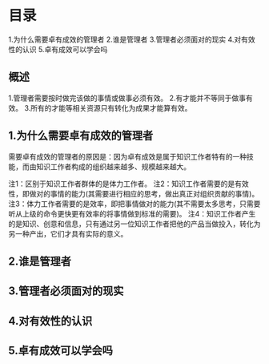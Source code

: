 # 目录
1.为什么需要卓有成效的管理者
2.谁是管理者
3.管理者必须面对的现实
4.对有效性的认识
5.卓有成效可以学会吗

## 概述
1.管理者需要按时做完该做的事情或做事必须有效。
2.有才能并不等同于做事有效。
3.所有的才能等相关资源只有转化为成果才能算有效。
## 1.为什么需要卓有成效的管理者
  需要卓有成效的管理者的原因是：因为卓有成效是属于知识工作者特有的一种技能，而由知识工作者构成的组织越来越多、规模越来越大。
  
  注1：区别于知识工作者群体的是体力工作者。
  注2：知识工作者需要的是有效性，即做对的事情的能力(其需要进行相应的思考，做出真正对组织贡献的事情)。
  注3：体力工作者需要的是效率，即把事情做对的能力(其不需要太多思考，只需要听从上级的命令更快更有效率的将事情做到标准的需要)。
  注4：知识工作者产生的是知识、创意和信息，只有通过另一位知识工作者把他的产品当做投入，转化为另一种产出，它们才具有实际的意义。
## 2.谁是管理者
## 3.管理者必须面对的现实
## 4.对有效性的认识
## 5.卓有成效可以学会吗